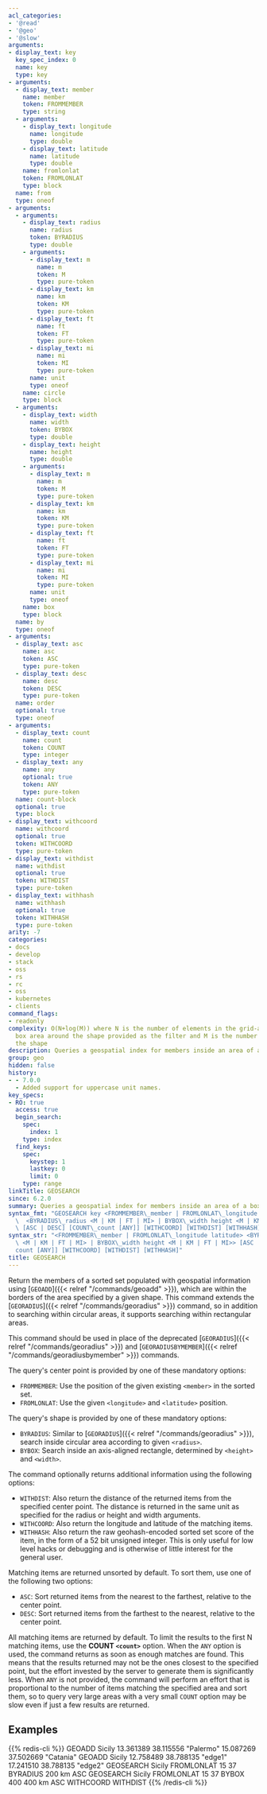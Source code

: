 ```yaml
---
acl_categories:
- '@read'
- '@geo'
- '@slow'
arguments:
- display_text: key
  key_spec_index: 0
  name: key
  type: key
- arguments:
  - display_text: member
    name: member
    token: FROMMEMBER
    type: string
  - arguments:
    - display_text: longitude
      name: longitude
      type: double
    - display_text: latitude
      name: latitude
      type: double
    name: fromlonlat
    token: FROMLONLAT
    type: block
  name: from
  type: oneof
- arguments:
  - arguments:
    - display_text: radius
      name: radius
      token: BYRADIUS
      type: double
    - arguments:
      - display_text: m
        name: m
        token: M
        type: pure-token
      - display_text: km
        name: km
        token: KM
        type: pure-token
      - display_text: ft
        name: ft
        token: FT
        type: pure-token
      - display_text: mi
        name: mi
        token: MI
        type: pure-token
      name: unit
      type: oneof
    name: circle
    type: block
  - arguments:
    - display_text: width
      name: width
      token: BYBOX
      type: double
    - display_text: height
      name: height
      type: double
    - arguments:
      - display_text: m
        name: m
        token: M
        type: pure-token
      - display_text: km
        name: km
        token: KM
        type: pure-token
      - display_text: ft
        name: ft
        token: FT
        type: pure-token
      - display_text: mi
        name: mi
        token: MI
        type: pure-token
      name: unit
      type: oneof
    name: box
    type: block
  name: by
  type: oneof
- arguments:
  - display_text: asc
    name: asc
    token: ASC
    type: pure-token
  - display_text: desc
    name: desc
    token: DESC
    type: pure-token
  name: order
  optional: true
  type: oneof
- arguments:
  - display_text: count
    name: count
    token: COUNT
    type: integer
  - display_text: any
    name: any
    optional: true
    token: ANY
    type: pure-token
  name: count-block
  optional: true
  type: block
- display_text: withcoord
  name: withcoord
  optional: true
  token: WITHCOORD
  type: pure-token
- display_text: withdist
  name: withdist
  optional: true
  token: WITHDIST
  type: pure-token
- display_text: withhash
  name: withhash
  optional: true
  token: WITHHASH
  type: pure-token
arity: -7
categories:
- docs
- develop
- stack
- oss
- rs
- rc
- oss
- kubernetes
- clients
command_flags:
- readonly
complexity: O(N+log(M)) where N is the number of elements in the grid-aligned bounding
  box area around the shape provided as the filter and M is the number of items inside
  the shape
description: Queries a geospatial index for members inside an area of a box or a circle.
group: geo
hidden: false
history:
- - 7.0.0
  - Added support for uppercase unit names.
key_specs:
- RO: true
  access: true
  begin_search:
    spec:
      index: 1
    type: index
  find_keys:
    spec:
      keystep: 1
      lastkey: 0
      limit: 0
    type: range
linkTitle: GEOSEARCH
since: 6.2.0
summary: Queries a geospatial index for members inside an area of a box or a circle.
syntax_fmt: "GEOSEARCH key <FROMMEMBER\_member | FROMLONLAT\_longitude latitude> \
  \  <BYRADIUS\_radius <M | KM | FT | MI> | BYBOX\_width height <M | KM | FT | MI>>\
  \ [ASC | DESC] [COUNT\_count [ANY]] [WITHCOORD] [WITHDIST] [WITHHASH]"
syntax_str: "<FROMMEMBER\_member | FROMLONLAT\_longitude latitude> <BYRADIUS\_radius\
  \ <M | KM | FT | MI> | BYBOX\_width height <M | KM | FT | MI>> [ASC | DESC] [COUNT\_\
  count [ANY]] [WITHCOORD] [WITHDIST] [WITHHASH]"
title: GEOSEARCH
---
```

Return the members of a sorted set populated with geospatial information using [`GEOADD`]({{< relref "/commands/geoadd" >}}), which are within the borders of the area specified by a given shape. This command extends the [`GEORADIUS`]({{< relref "/commands/georadius" >}}) command, so in addition to searching within circular areas, it supports searching within rectangular areas.

This command should be used in place of the deprecated [`GEORADIUS`]({{< relref "/commands/georadius" >}}) and [`GEORADIUSBYMEMBER`]({{< relref "/commands/georadiusbymember" >}}) commands.

The query's center point is provided by one of these mandatory options:

* `FROMMEMBER`: Use the position of the given existing `<member>` in the sorted set.
* `FROMLONLAT`: Use the given `<longitude>` and `<latitude>` position.

The query's shape is provided by one of these mandatory options:

* `BYRADIUS`: Similar to [`GEORADIUS`]({{< relref "/commands/georadius" >}}), search inside circular area according to given `<radius>`.
* `BYBOX`: Search inside an axis-aligned rectangle, determined by `<height>` and `<width>`.

The command optionally returns additional information using the following options:

* `WITHDIST`: Also return the distance of the returned items from the specified center point. The distance is returned in the same unit as specified for the radius or height and width arguments.
* `WITHCOORD`: Also return the longitude and latitude of the matching items.
* `WITHHASH`: Also return the raw geohash-encoded sorted set score of the item, in the form of a 52 bit unsigned integer. This is only useful for low level hacks or debugging and is otherwise of little interest for the general user.

Matching items are returned unsorted by default. To sort them, use one of the following two options:

* `ASC`: Sort returned items from the nearest to the farthest, relative to the center point.
* `DESC`: Sort returned items from the farthest to the nearest, relative to the center point.

All matching items are returned by default. To limit the results to the first N matching items, use the **COUNT `<count>`** option.
When the `ANY` option is used, the command returns as soon as enough matches are found.  This means that the results returned may not be the ones closest to the specified point, but the effort invested by the server to generate them is significantly less.
When `ANY` is not provided, the command will perform an effort that is proportional to the number of items matching the specified area and sort them,
so to query very large areas with a very small `COUNT` option may be slow even if just a few results are returned.

## Examples

{{% redis-cli %}}
GEOADD Sicily 13.361389 38.115556 "Palermo" 15.087269 37.502669 "Catania"
GEOADD Sicily 12.758489 38.788135 "edge1"   17.241510 38.788135 "edge2" 
GEOSEARCH Sicily FROMLONLAT 15 37 BYRADIUS 200 km ASC
GEOSEARCH Sicily FROMLONLAT 15 37 BYBOX 400 400 km ASC WITHCOORD WITHDIST
{{% /redis-cli %}}

